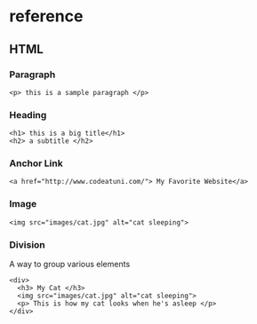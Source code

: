 # reference

## HTML

### Paragraph
```
<p> this is a sample paragraph </p>
```
### Heading
```
<h1> this is a big title</h1>
<h2> a subtitle </h2>
```
### Anchor Link
```
<a href="http://www.codeatuni.com/"> My Favorite Website</a>
```
### Image
```
<img src="images/cat.jpg" alt="cat sleeping">
```

### Division
A way to group various elements
```
<div>
  <h3> My Cat </h3>
  <img src="images/cat.jpg" alt="cat sleeping">
  <p> This is how my cat looks when he's asleep </p>
</div>
```
